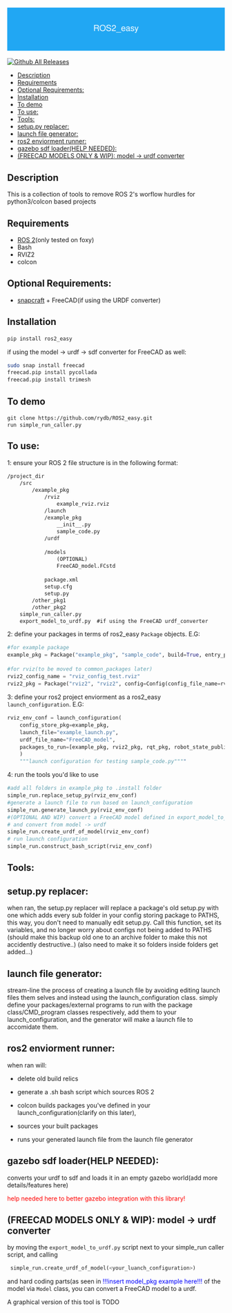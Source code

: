 
![](ROS2_easy.png) 


[![Github All Releases](https://img.shields.io/github/downloads/rydb/ROS2_easy/total.svg)]()

- [Description](#description)
- [Requirements](#requirements)
- [Optional Requirements:](#optional-requirements)
- [Installation](#installation)
- [To demo](#to-demo)
- [To use:](#to-use)
- [Tools:](#tools)
- [setup.py replacer:](#setuppy-replacer)
- [launch file generator:](#launch-file-generator)
- [ros2 enviorment runner:](#ros2-enviorment-runner)
- [gazebo sdf loader(HELP NEEDED):](#gazebo-sdf-loaderhelp-needed)
- [(FREECAD MODELS ONLY \& WIP): model -\> urdf converter](#freecad-models-only--wip-model---urdf-converter)


## Description

This is a collection of tools to remove ROS 2's worflow hurdles for python3/colcon based projects

## Requirements

- [ROS 2](https://docs.ros.org/en/foxy/Installation.html)(only tested on foxy)
- Bash
- RVIZ2
- colcon

## Optional Requirements:

- [snapcraft](https://snapcraft.io/snapcraft) + FreeCAD(if using the URDF converter)
## Installation

```bash
pip install ros2_easy
```
if using the model -> urdf -> sdf converter for FreeCAD as well:
```bash
sudo snap install freecad
freecad.pip install pycollada
freecad.pip install trimesh
```

## To demo

```
git clone https://github.com/rydb/ROS2_easy.git
run simple_run_caller.py
```

## To use:

1: ensure your ROS 2 file structure is in the following format:

```
/project_dir
	/src
		/example_pkg
			/rviz
				example_rviz.rviz
			/launch
			/example_pkg
				__init__.py
				sample_code.py
			/urdf

			/models
				(OPTIONAL)
				FreeCAD_model.FCstd
				
			package.xml
			setup.cfg
			setup.py
		/other_pkg1
		/other_pkg2
	simple_run_caller.py
	export_model_to_urdf.py  #if using the FreeCAD urdf_converter
```
2: define your packages in terms of ros2_easy ```Package``` objects. E.G:

```python
#for example package
example_pkg = Package("example_pkg", "sample_code", build=True, entry_point="main")

#for rviz(to be moved to common_packages later)
rviz2_config_name = "rviz_config_test.rviz"
rviz2_pkg = Package("rviz2", "rviz2", config=Config(config_file_name=rviz2_config_name), optional_launch_file_node_args= {"arguments": "['-d', share_directory + '/rviz/%s']" % rviz2_config_name})
```

3: define your ros2 project enviorment as a ros2_easy ```launch_configuration```. E.G:

```python
rviz_env_conf = launch_configuration(
    config_store_pkg=example_pkg,
    launch_file="example_launch.py",
    urdf_file_name="FreeCAD_model",
    packages_to_run=[example_pkg, rviz2_pkg, rqt_pkg, robot_state_publisher_pkg],
    )
	"""launch configuration for testing sample_code.py""""
```

4: run the tools you'd like to use

```python
#add all folders in example_pkg to .install folder
simple_run.replace_setup_py(rviz_env_conf)
#generate a launch file to run based on launch_configuration
simple_run.generate_launch_py(rviz_env_conf)
#(OPTIONAL AND WIP) convert a FreeCAD model defined in export_model_to_urdf.py
# and convert from model -> urdf
simple_run.create_urdf_of_model(rviz_env_conf)
# run launch configuration
simple_run.construct_bash_script(rviz_env_conf)


```

## Tools:

## setup.py replacer:
		
when ran, the setup.py replacer will replace a package's old setup.py with one which adds every sub folder in your config storing package to PATHS, this way, you don't need to manually edit setup.py. Call this function, set its variables, and no longer worry about configs not being added to PATHS (should make this backup old one to an archive folder to make this not accidently destructive..) (also need to make it so folders inside folders get added...)

## launch file generator:

stream-line the process of creating a launch file by avoiding editing launch files them selves and instead using the launch_configuration class. simply define your packages/external programs to run with the package class/CMD_program classes respectively, add them to your launch_configuration, and the generator will make a launch file to accomidate them.
		
## ros2 enviorment runner:
		
when ran will: 

- delete old build relics

- generate a .sh bash script which sources ROS 2

- colcon builds packages you've defined in your launch_configuration(clarify on this later),

- sources your built packages

- runs your generated launch file from the launch file generator

## gazebo sdf loader(HELP NEEDED):

converts your urdf to sdf and loads it in an empty gazebo world(add more details/features here)

<span style="color:red"> help needed here to better gazebo integration with this library!  </span>

## (FREECAD MODELS ONLY & WIP): model -> urdf converter

by moving the `export_model_to_urdf.py` script next to your simple_run caller script, and calling 
```python
 simple_run.create_urdf_of_model(<your_luanch_configuration>) 
```
and hard coding parts(as seen in <span style="color:blue"> !!!insert model_pkg example here!!! </span>of the model via ```Model``` class, you can convert a FreeCAD model to a urdf.

A graphical version of this tool is TODO

